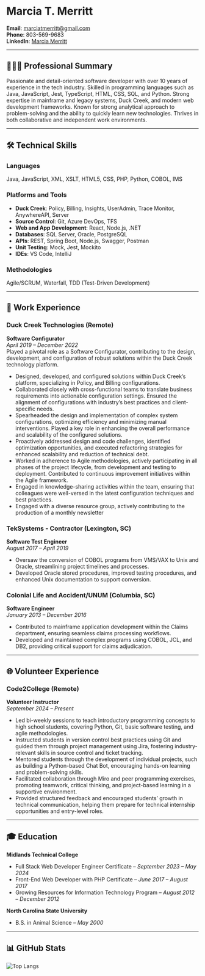 # Marcia T. Merritt

**Email**: [marciatmerritt@gmail.com](mailto:marciatmerritt@gmail.com)  
**Phone**: 803-569-9683  
**LinkedIn**: [Marcia Merritt](https://www.linkedin.com/in/marcia-merritt-58662761/)  

---

## 👩🏾‍💻 Professional Summary  

Passionate and detail-oriented software developer with over 10 years of experience in the tech industry. Skilled in programming languages such as Java, JavaScript, Jest, TypeScript, HTML, CSS, SQL, and Python. Strong expertise in mainframe and legacy systems, Duck Creek, and modern web development frameworks. Known for strong analytical approach to problem-solving and the ability to quickly learn new technologies. Thrives in both collaborative and independent work environments.

---

## 🛠️ Technical Skills  

### Languages

Java, JavaScript, XML, XSLT, HTML5, CSS, PHP, Python, COBOL, IMS

### Platforms and Tools

- **Duck Creek**: Policy, Billing, Insights, UserAdmin, Trace Monitor, AnywhereAPI, Server
- **Source Control**: Git, Azure DevOps, TFS  
- **Web and App Development**: React, Node.js, .NET  
- **Databases**: SQL Server, Oracle, PostgreSQL  
- **APIs**: REST, Spring Boot, Node.js, Swagger, Postman  
- **Unit Testing**: Mock, Jest, Mockito  
- **IDEs**: VS Code, IntelliJ

### Methodologies

Agile/SCRUM, Waterfall, TDD (Test-Driven Development)

---

## 💼 Work Experience  

### Duck Creek Technologies (Remote)

**Software Configurator**  
*April 2019 – December 2022*  
Played a pivotal role as a Software Configurator, contributing to the design, development, and configuration of robust solutions within the Duck Creek technology platform.

- Designed, developed, and configured solutions within Duck Creek’s platform, specializing in Policy, and Billing configurations.
- Collaborated closely with cross-functional teams to translate business requirements into actionable configuration settings. Ensured the alignment of configurations with industry’s best practices and client-specific needs.
- Spearheaded the design and implementation of complex system configurations, optimizing efficiency and minimizing manual interventions. Played a key role in enhancing the overall performance and scalability of the configured solutions.
- Proactively addressed design and code challenges, identified optimization opportunities, and executed refactoring strategies for enhanced scalability and reduction of technical debt.
- Worked in adherence to Agile methodologies, actively participating in all phases of the project lifecycle, from development and testing to deployment. Contributed to continuous improvement initiatives within the Agile framework.
- Engaged in knowledge-sharing activities within the team, ensuring that colleagues were well-versed in the latest configuration techniques and best practices.
- Engaged with a diverse resource group, actively contributing to the production of a monthly newsletter

### TekSystems - Contractor (Lexington, SC)

**Software Test Engineer**  
*August 2017 – April 2019*  

- Oversaw the conversion of COBOL programs from VMS/VAX to Unix and Oracle, streamlining project timelines and processes.
- Developed Oracle stored procedures, improved testing procedures, and enhanced Unix documentation to support conversion.

### Colonial Life and Accident/UNUM (Columbia, SC)  
**Software Engineer**  
*January 2013 – December 2016*  

- Contributed to mainframe application development within the Claims department, ensuring seamless claims processing workflows.
- Developed and maintained complex programs using COBOL, JCL, and DB2, providing critical support for claims adjudication.

---

## 🌐 Volunteer Experience  

### Code2College (Remote)  
**Volunteer Instructor**  
*September 2024 – Present*  

- Led bi-weekly sessions to teach introductory programming concepts to high school students, covering Python, Git, basic software testing, and agile methodologies.
- Instructed students in version control best practices using Git and guided them through project management using Jira, fostering industry-relevant skills in source control and ticket tracking.
- Mentored students through the development of individual projects, such as building a Python-based Chat Bot, encouraging hands-on learning and problem-solving skills.
- Facilitated collaboration through Miro and peer programming exercises, promoting teamwork, critical thinking, and project-based learning in a supportive environment.
- Provided structured feedback and encouraged students’ growth in technical communication, helping them prepare for technical internship opportunities and entry-level roles.

---

## 🎓 Education  

**Midlands Technical College**  
- Full Stack Web Developer Engineer Certificate – *September 2023 – May 2024*  
- Front-End Web Developer with PHP Certificate – *June 2017 – August 2017*  
- Growing Resources for Information Technology Program – *August 2012 – December 2012*  

**North Carolina State University**  
- B.S. in Animal Science – *May 2000*

---

## 📊 GitHub Stats  

![Top Langs](https://github-readme-stats.vercel.app/api/top-langs/?username=marciatmerritt&layout=compact&theme=vision-friendly-dark)
